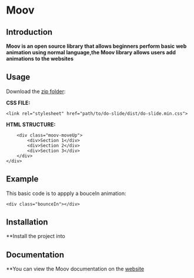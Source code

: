 # Moov

## Introduction

**Moov is an open source library that allows beginners perform basic web animation using normal language,the Moov library allows users add animations to the websites**


## Usage
Download the [zip folder]():

**CSS FILE:**

`<link rel="stylesheet" href="path/to/do-slide/dist/do-slide.min.css">`

**HTML STRUCTURE:**

```<div class="ds-parent">
    <div class="moov-moveUp">
        <div>Section 1</div>
        <div>Section 2</div>
        <div>Section 3</div>
    </div>
</div>
```

## Example
This basic code is to appply a bouceIn animation:
```
<div class="bounceIn"></div>
```

## Installation

**Install the project into 


## Documentation

**You can view the Moov documentation on the [website](https://tallman98.github.io/Moov-Product/)
